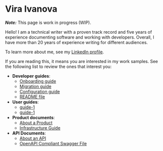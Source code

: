 #  Vira Ivanova
**_Note:_**  This page is work in progress (WIP).

Hello! I am a technical writer with a proven track record and five years of experience documenting software and working with developers. Overall, I have more than 20 years of experience writing for different audiences. 

To learn more about me, see my [LinkedIn profile](https://www.linkedin.com/in/vira-ivanova-multi/).

If you are reading this, it means you are interested in my work samples. See the following list to review the ones that interest you:


- **Developer guides**:
  - [Onboarding guide](https://github.com/Vira-I/about-vira/wiki/A-sample-page)
  - [Migration guide](#link)
  - [Configuration guide](#link)
  - [README file](#link)
- **User guides**:
  - [guide-1](#link)
  - [guide-1](#link)
- **Product documents**:
  - [About a Product](#link)
  - [Infrastructure Guide](#link)
- **API Documents**:
  - [About an API](#link)
  - [OpenAPI Compliant Swagger File](#link)


